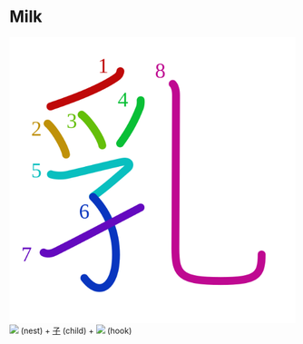 # Milk
![4e73](Kanji/kanji-colorize/4e73.svg)
![](http://www.kanjidamage.com/assets/radsmall/nest-3e8c9be0727181b946ab25c38e0b53e9f52f89feb04fcffd14170f539edd6be1.jpg) (nest) + [子](Kanji/kanji-dict/子.md) (child) + ![](http://www.kanjidamage.com/assets/radsmall/hook-7642bba2d410f3aa50ba5e4e59ec22eae6e5e0330593a10f687f957f8ed5c5d2.jpg) (hook)